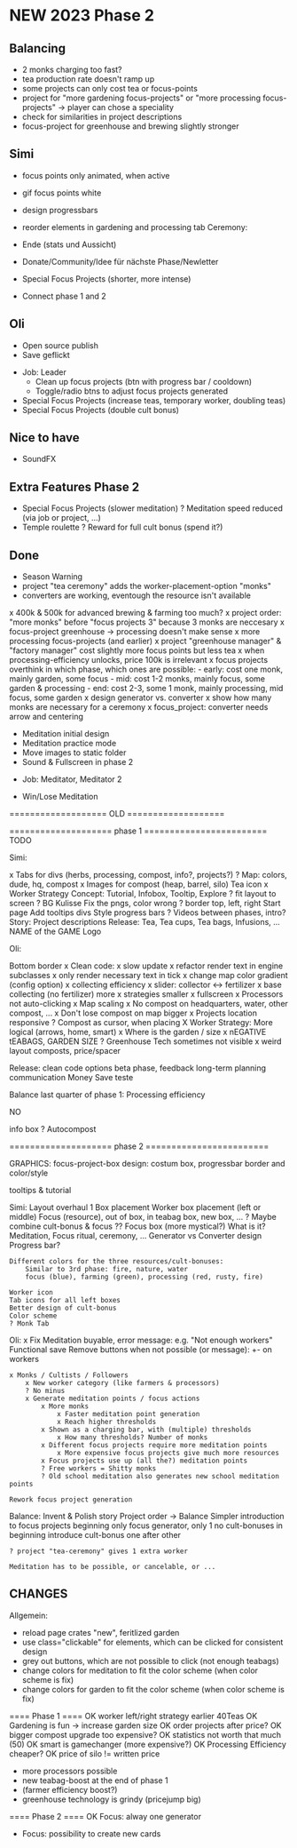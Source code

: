 # NEW 2023 Phase 2

## Balancing

- 2 monks charging too fast?
- tea production rate doesn't ramp up
- some projects can only cost tea or focus-points
- project for "more gardening focus-projects" or "more processing focus-projects" -> player can chose a speciality
- check for similarities in project descriptions
- focus-project for greenhouse and brewing slightly stronger

## Simi

- focus points only animated, when active
- gif focus points white
- design progressbars
- reorder elements in gardening and processing tab
Ceremony:

- Ende (stats und Aussicht)
- Donate/Community/Idee für nächste Phase/Newletter
* Special Focus Projects (shorter, more intense)
- Connect phase 1 and 2

## Oli

- Open source publish
- Save geflickt
* Job: Leader
    * Clean up focus projects (btn with progress bar / cooldown)
    * Toggle/radio btns to adjust focus projects generated
* Special Focus Projects (increase teas, temporary worker, doubling teas)
* Special Focus Projects (double cult bonus)

## Nice to have

- SoundFX

## Extra Features Phase 2

- Special Focus Projects (slower meditation)
? Meditation speed reduced (via job or project, ...)
- Temple roulette
? Reward for full cult bonus (spend it?)

## Done

- Season Warning
- project "tea ceremony" adds the worker-placement-option "monks"
- converters are working,  eventough the resource isn't available

x 400k & 500k for advanced brewing & farming too much?
x project order: "more monks" before "focus projects 3" because 3 monks are neccesary
x focus-project greenhouse -> processing doesn't make sense
x more processing focus-projects (and earlier)
x project "greenhouse manager" & "factory manager" cost slightly more focus points but less tea
x when processing-efficiency unlocks, price 100k is irrelevant
x focus projects overthink in which phase, which ones are possible: 
    - early: cost one monk, mainly garden, some focus
    - mid: cost 1-2 monks, mainly focus, some garden & processing
    - end: cost 2-3, some 1 monk, mainly processing, mid focus, some garden
x design generator vs. converter
x show how many monks are necessary for a ceremony
x focus_project: converter needs arrow and centering

- Meditation initial design
- Meditation practice mode
- Move images to static folder
- Sound & Fullscreen in phase 2
* Job: Meditator, Meditator 2
- Win/Lose Meditation

=================== OLD ===================

==================== phase 1 ========================
TODO

Simi:

x Tabs for divs (herbs, processing, compost, info?, projects?)
? Map: colors, dude, hq, compost
x Images for compost (heap, barrel, silo)
Tea icon
x Worker Strategy
Concept: Tutorial, Infobox, Tooltip, Explore
? fit layout to screen
? BG Kulisse
Fix the pngs, color wrong
? border top, left, right
Start page
Add tooltips divs
Style progress bars
? Videos between phases, intro?
Story:
    Project descriptions
Release:
    Tea, Tea cups, Tea bags, Infusions, ...
    NAME of the GAME
    Logo

Oli:

Bottom border
x Clean code:
    x slow update
    x refactor render text in engine subclasses
    x only render necessary text in tick
x change map color gradient (config option)
x collecting efficiency
x slider: collector <-> fertilizer
x base collecting (no fertilizer) more
x strategies smaller
x fullscreen
x Processors not auto-clicking
x Map scaling
x No compost on headquarters, water, other compost, ...
x Don't lose compost on map bigger
x Projects location responsive
? Compost as cursor, when placing
X Worker Strategy: More logical (arrows, home, smart)
x Where is the garden / size
x nEGATIVE tEABAGS, GARDEN SIZE
? Greenhouse Tech sometimes not visible
x weird layout composts, price/spacer

Release:
    clean code
    options
    beta phase, feedback
    long-term planning
    communication
    Money
    Save teste

Balance last quarter of phase 1:
    Processing efficiency

NO

info box
? Autocompost

==================== phase 2 ========================

GRAPHICS:
focus-project-box design: costum box, progressbar border and color/style

tooltips & tutorial

Simi:
    Layout overhaul 1
        Box placement
            Worker box placement (left or middle)
        Focus (resource), out of box, in teabag box, new box, ... ?
            Maybe combine cult-bonus & focus ??
        Focus box (more mystical?)
            What is it? Meditation, Focus ritual, ceremony, ...
            Generator vs Converter design
            Progress bar?

    Different colors for the three resources/cult-bonuses:
        Similar to 3rd phase: fire, nature, water
        focus (blue), farming (green), processing (red, rusty, fire)

    Worker icon
    Tab icons for all left boxes
    Better design of cult-bonus
    Color scheme
    ? Monk Tab

Oli:
    x Fix Meditation
    buyable, error message: e.g. "Not enough workers"
    Functional save
    Remove buttons when not possible (or message): +- on workers

    x Monks / Cultists / Followers
        x New worker category (like farmers & processors)
        ? No minus
        x Generate meditation points / focus actions
            x More monks
                x Faster meditation point generation
                x Reach higher thresholds
            x Shown as a charging bar, with (multiple) thresholds
                x How many thresholds? Number of monks
            x Different focus projects require more meditation points
                x More expensive focus projects give much more resources
            x Focus projects use up (all the?) meditation points
            ? Free workers = Shitty monks
            ? Old school meditation also generates new school meditation points

    Rework focus project generation

Balance:
    Invent & Polish story
    Project order -> Balance
    Simpler introduction to focus projects
        beginning only focus generator, only 1
        no cult-bonuses in beginning
        introduce cult-bonus one after other

    ? project "tea-ceremony" gives 1 extra worker

    Meditation has to be possible, or cancelable, or ...

## CHANGES

Allgemein:
- reload page crates "new", feritlized garden
- use class="clickable" for elements, which can be clicked for consistent design
- grey out buttons, which are not possible to click (not enough teabags)
- change colors for meditation to fit the color scheme (when color scheme is fix)
- change colors for garden to fit the color scheme (when color scheme is fix)

==== Phase 1 ====
OK worker left/right strategy earlier 40Teas
OK Gardening is fun -> increase garden size
OK order projects after price?
OK bigger compost upgrade too expensive?
OK statistics not worth that much (50)
OK smart is gamechanger (more expensive?)
OK Processing Efficiency cheaper?
OK price of silo != written price
- more processors possible
- new teabag-boost at the end of phase 1
- (farmer efficiency boost?)
- greenhouse technology is grindy (pricejump big)

==== Phase 2 ====
OK Focus: alway one generator
- Focus: possibility to create new cards